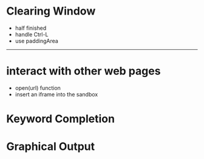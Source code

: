 
# Clearing Window
- half finished
- handle Ctrl-L
- use paddingArea

----

# interact with other web pages
- open(url) function
- insert an iframe into the sandbox

# Keyword Completion

# Graphical Output

